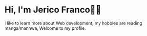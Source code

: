 # Hi, I'm Jerico Franco🙋‍♂️

I like to learn more about Web development, my hobbies are reading manga/manhwa, Welcome to my profile.


<!---
cout05/cout05 is a ✨ special ✨ repository because its `README.md` (this file) appears on your GitHub profile.
You can click the Preview link to take a look at your changes.
--->

